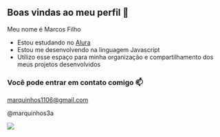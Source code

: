 ## Boas vindas ao meu perfil 🖤

Meu nome é Marcos Filho

- Estou estudando no [Alura](https://www.alura.com.br)
- Estou me desenvolvendo na linguagem Javascript
- Utilizo esse espaço para minha organização e compartilhamento dos meus projetos desenvolvidos

### Você pode entrar em contato comigo 📫

marquinhos1106@gmail.com

@marquinhos3a

![](https://media1.tenor.com/m/7GyHsInT8uoAAAAC/naruto.gif)

